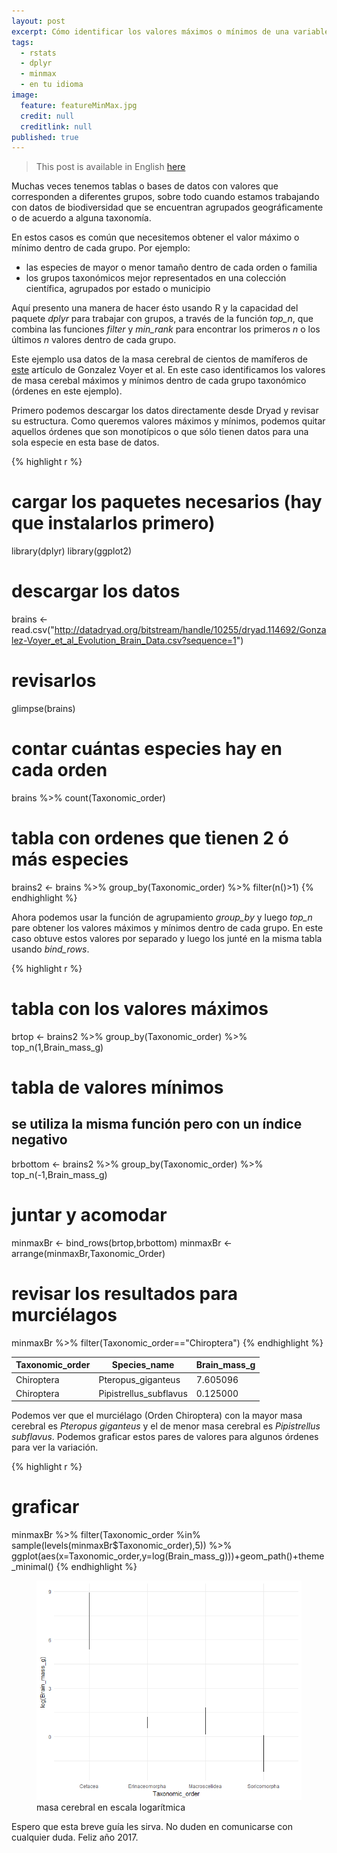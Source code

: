 ```yaml
---
layout: post
excerpt: Cómo identificar los valores máximos o mínimos de una variable para datos agrupados utilizando R y dplyr.
tags:
  - rstats
  - dplyr
  - minmax
  - en tu idioma
image:
  feature: featureMinMax.jpg
  credit: null
  creditlink: null
published: true
---
```


> This post is available in English [here](http://luisdva.github.io/Top-and-bottom-values-for-groups/)

Muchas veces tenemos tablas o bases de datos con valores que corresponden a diferentes grupos, sobre todo cuando estamos trabajando con datos de biodiversidad que se encuentran agrupados geográficamente o de acuerdo a alguna taxonomía. 

En estos casos es común que necesitemos obtener el valor máximo o mínimo dentro de cada grupo. Por ejemplo: 

- las especies de mayor o menor tamaño dentro de cada orden o familia
- los grupos taxonómicos mejor representados en una colección científica, agrupados por estado o municipio

Aquí presento una manera de hacer ésto usando R y la capacidad del paquete _dplyr_ para trabajar con grupos, a través de la función _top\_n_, que combina las funciones _filter_ y _min\_rank_ para encontrar los primeros _n_ o los últimos _n_ valores dentro de cada grupo.

Este ejemplo usa datos de la masa cerebral de cientos de mamíferos de 
[este](http://onlinelibrary.wiley.com/doi/10.1111/evo.12943/abstract) artículo de Gonzalez Voyer et al. En este caso identificamos los valores de masa cerebal máximos y mínimos dentro de cada grupo taxonómico (órdenes en este ejemplo).

Primero podemos descargar los datos directamente desde Dryad y revisar su estructura. Como queremos valores máximos y mínimos, podemos quitar aquellos órdenes que son monotípicos o que sólo tienen datos para una sola especie en esta base de datos.

{% highlight r %}
# cargar los paquetes necesarios (hay que instalarlos primero)
library(dplyr)
library(ggplot2)

# descargar los datos
brains <- read.csv("http://datadryad.org/bitstream/handle/10255/dryad.114692/Gonzalez-Voyer_et_al_Evolution_Brain_Data.csv?sequence=1")

# revisarlos
glimpse(brains)

# contar cuántas especies hay en cada orden
brains %>% count(Taxonomic_order)
# tabla con ordenes que tienen 2 ó más especies
brains2 <- brains %>% group_by(Taxonomic_order) %>% filter(n()>1)
{% endhighlight %}

Ahora podemos usar la función de agrupamiento _group\_by_ y luego _top\_n_ pare obtener los valores máximos y mínimos dentro de cada grupo. En este caso obtuve estos valores por separado y luego los junté en la misma tabla usando _bind\_rows_.

{% highlight r %}
# tabla con los valores máximos
brtop <-   brains2 %>% group_by(Taxonomic_order) %>% top_n(1,Brain_mass_g)
# tabla de valores mínimos
## se utiliza la misma función pero con un índice negativo
brbottom <-   brains2 %>% group_by(Taxonomic_order) %>% top_n(-1,Brain_mass_g)
# juntar y acomodar
minmaxBr <- bind_rows(brtop,brbottom) 
minmaxBr <- arrange(minmaxBr,Taxonomic_Order)
# revisar los resultados para murciélagos
minmaxBr %>% filter(Taxonomic_order=="Chiroptera")
{% endhighlight %}

| Taxonomic_order | Species_name           | Brain_mass_g |
|-----------------|------------------------|--------------|
| Chiroptera      | Pteropus_giganteus     | 7.605096     |
| Chiroptera      | Pipistrellus_subflavus | 0.125000     |

Podemos ver que el murciélago (Orden Chiroptera) con la mayor masa cerebral es _Pteropus giganteus_ y el de menor masa cerebral es _Pipistrellus subflavus_. Podemos graficar estos pares de valores para algunos órdenes para ver la variación.

{% highlight r %}
# graficar
minmaxBr %>% filter(Taxonomic_order %in% sample(levels(minmaxBr$Taxonomic_order),5)) %>% 
ggplot(aes(x=Taxonomic_order,y=log(Brain_mass_g)))+geom_path()+theme_minimal()
{% endhighlight %}

<figure>
    <a href="/images/bothslopes.png"><img src="/images/brainMasses.png"></a>
        <figcaption>masa cerebral en escala logarítmica</figcaption>
</figure>


Espero que esta breve guía les sirva. No duden en comunicarse con cualquier duda. Feliz año 2017.
